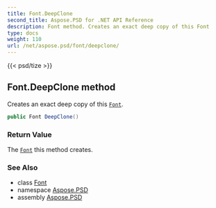 ```yaml
---
title: Font.DeepClone
second_title: Aspose.PSD for .NET API Reference
description: Font method. Creates an exact deep copy of this Font
type: docs
weight: 110
url: /net/aspose.psd/font/deepclone/
---
```

{{< psd/tize >}}
## Font.DeepClone method

Creates an exact deep copy of this [`Font`](../).

```csharp
public Font DeepClone()
```

### Return Value

The [`Font`](../) this method creates.

### See Also

* class [Font](../)
* namespace [Aspose.PSD](../../../aspose.psd/)
* assembly [Aspose.PSD](../../../)



